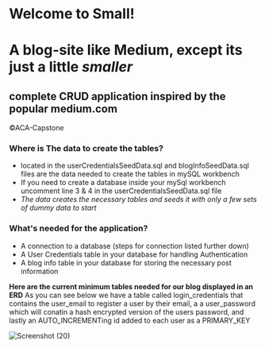 # **Welcome to Small!** 
# A blog-site like Medium, except its just a little *smaller*
## complete CRUD application inspired by the popular medium.com
©ACA-Capstone

### Where is The data to create the tables?
* located in the userCredentialsSeedData.sql and blogInfoSeedData.sql files are the data needed to create the tables in mySQL workbench
* If you need to create a database inside your mySql workbench uncomment line 3 & 4 in the userCredentialsSeedData.sql file
* *The data creates the necessary tables and seeds it with only a few sets of dummy data to start*

### What's needed for the application?
* A connection to a database (steps for connection listed further down)
* A User Credentials table in your database for handling Authentication
* A blog info table in your database for storing the necessary post information

**Here are the current minimum tables needed for our blog displayed in an ERD**
  As you can see below we have a table called login_credentials that contains the user_email to register a user by their email,
a a user_password which will conatin a hash encrypted version of the users password, and lastly an AUTO_INCREMENTing id added to each user as a PRIMARY_KEY


![Screenshot (20)](https://user-images.githubusercontent.com/90695804/159587222-a76fe0b9-c7f2-468a-97cb-2d861bf2f1b4.png)
